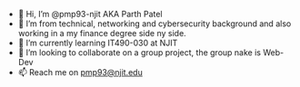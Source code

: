 - 👋 Hi, I’m @pmp93-njit AKA Parth Patel
- 👀 I’m from technical, networking and cybersecurity background and also working in a my finance degree side ny side. 
- 🌱 I’m currently learning IT490-030 at NJIT
- 💞️ I’m looking to collaborate on a group project, the group nake is Web-Dev
- 📫 Reach me on pmp93@njit.edu 

<!---
pmp93-njit/pmp93-njit is a ✨ special ✨ repository because its `README.md` (this file) appears on your GitHub profile.
You can click the Preview link to take a look at your changes.
--->
